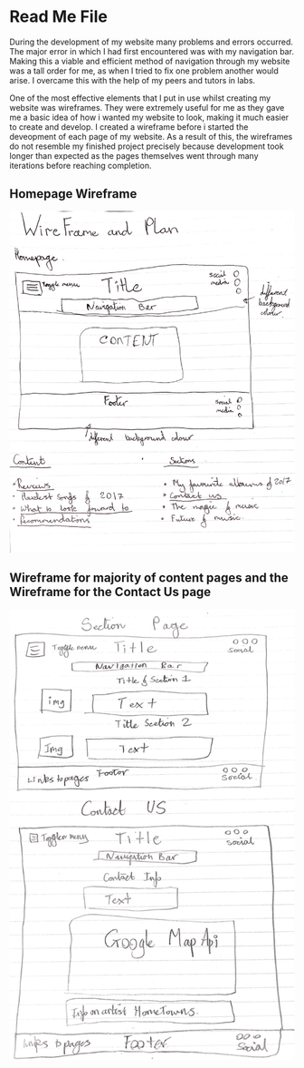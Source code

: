 <h1>Read Me File</h1>

During the development of my website many problems and errors occurred. The major error in which I had first encountered was with my navigation bar. Making this a viable and efficient method of navigation through my website was a tall order for me, as when I tried to fix one problem another would arise. I overcame this with the help of my peers and tutors in labs.

One of the most effective elements that I put in use whilst creating my website was wireframes.
They were extremely useful for me as they gave me a basic idea of how i wanted my website to look,
making it much easier to create and develop. I created a wireframe before i started the deveopment of each page of my website.
As a result of this, the wireframes do not resemble my finished project precisely because development took longer than expected 
as the pages themselves went through many iterations before reaching completion.

<h2>Homepage Wireframe</h2>
<img src="images/WireFrame1.jpg" alt="Homepage Wireframe"/>

<h2>Wireframe for majority of content pages and the Wireframe for the Contact Us page</h2>
<img src="images/WireFrame2.jpg" alt="Content and Contact Us Wireframes"/>